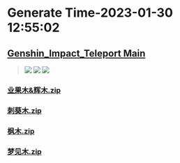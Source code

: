# Generate Time-2023-01-30 12:55:02

## [Genshin_Impact_Teleport Main](https://github.com/Sam5440/Genshin_Impact_Teleport/edit/main/README.md)

>![](https://komarev.com/ghpvc/?username=done439)
>![](https://komarev.com/ghpvc/?username=done438)
>![](https://komarev.com/ghpvc/?username=done437)

### [业果木&辉木.zip](https://raw.githubusercontent.com/Sam5440/Genshin_Impact_Teleport/download/OptimizationCollectionPackage/%5BChinese%5DSDK-China%20Optimized/%E6%8F%90%E7%93%A6%E7%89%B9%E6%99%AE%E9%80%9A%E7%89%A9%E8%B5%84/%E6%9C%A8%E6%9D%90/%E4%B8%9A%E6%9E%9C%E6%9C%A8%26%E8%BE%89%E6%9C%A8.zip)

### [刺葵木.zip](https://raw.githubusercontent.com/Sam5440/Genshin_Impact_Teleport/download/OptimizationCollectionPackage/%5BChinese%5DSDK-China%20Optimized/%E6%8F%90%E7%93%A6%E7%89%B9%E6%99%AE%E9%80%9A%E7%89%A9%E8%B5%84/%E6%9C%A8%E6%9D%90/%E5%88%BA%E8%91%B5%E6%9C%A8.zip)

### [枫木.zip](https://raw.githubusercontent.com/Sam5440/Genshin_Impact_Teleport/download/OptimizationCollectionPackage/%5BChinese%5DSDK-China%20Optimized/%E6%8F%90%E7%93%A6%E7%89%B9%E6%99%AE%E9%80%9A%E7%89%A9%E8%B5%84/%E6%9C%A8%E6%9D%90/%E6%9E%AB%E6%9C%A8.zip)

### [梦见木.zip](https://raw.githubusercontent.com/Sam5440/Genshin_Impact_Teleport/download/OptimizationCollectionPackage/%5BChinese%5DSDK-China%20Optimized/%E6%8F%90%E7%93%A6%E7%89%B9%E6%99%AE%E9%80%9A%E7%89%A9%E8%B5%84/%E6%9C%A8%E6%9D%90/%E6%A2%A6%E8%A7%81%E6%9C%A8.zip)

